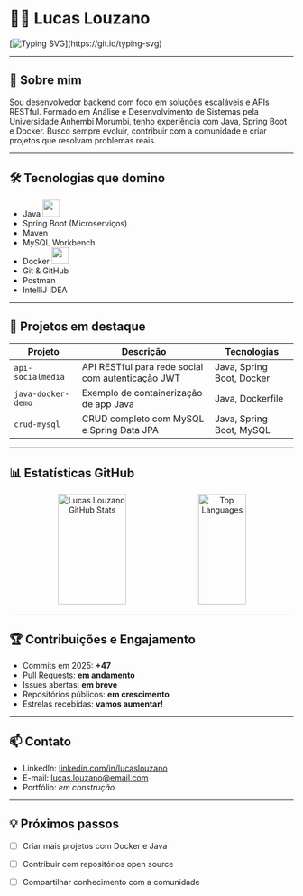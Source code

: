 # 👨‍💻 Lucas Louzano

[![Typing SVG](https://readme-typing-svg.herokuapp.com/?color=00bfbf&size=35&center=true&vCenter=true&width=1000&lines=Olá,+meu+nome+é+Lucas+Louzano;Tenho+33+anos,+de+Ribeirão+Preto,+SP;Formado+em+Análise+e+Desenvolvimento+de+Sistemas+pela+Universidade+Anhembi+Morumbi;Seja+bem-vindo+ao+meu+GitHub!)](https://git.io/typing-svg)

---

## 🚀 Sobre mim

Sou desenvolvedor backend com foco em soluções escaláveis e APIs RESTful. Formado em Análise e Desenvolvimento de Sistemas pela Universidade Anhembi Morumbi, tenho experiência com Java, Spring Boot e Docker. Busco sempre evoluir, contribuir com a comunidade e criar projetos que resolvam problemas reais.

---

## 🛠️ Tecnologias que domino

- Java <img src="https://cdn.jsdelivr.net/gh/devicons/devicon/icons/java/java-original.svg" width="30"/>
- Spring Boot (Microserviços)
- Maven
- MySQL Workbench
- Docker <img src="https://cdn.jsdelivr.net/gh/devicons/devicon/icons/docker/docker-original.svg" width="30"/>
- Git & GitHub
- Postman
- IntelliJ IDEA

---

## 📂 Projetos em destaque

| Projeto | Descrição | Tecnologias |
|--------|-----------|-------------|
| `api-socialmedia` | API RESTful para rede social com autenticação JWT | Java, Spring Boot, Docker |
| `java-docker-demo` | Exemplo de containerização de app Java | Java, Dockerfile |
| `crud-mysql` | CRUD completo com MySQL e Spring Data JPA | Java, Spring Boot, MySQL |

---

## 📊 Estatísticas GitHub

<div align="center">  
  <img width="49%" height="195px" src="https://github-readme-stats.vercel.app/api?username=LucasLouzano&show_icons=true&count_private=true&hide_border=true&title_color=00bfbf&icon_color=00bfbf&text_color=c9d1d9&bg_color=0d1117" alt="Lucas Louzano GitHub Stats" /> 
  <img width="41%" height="195px" src="https://github-readme-stats.vercel.app/api/top-langs/?username=LucasLouzano&layout=compact&hide_border=true&title_color=00bfbf&text_color=00bfbf&bg_color=0d1117&langs_count=6" alt="Top Languages" />
</div>

---

## 🏆 Contribuições e Engajamento

- Commits em 2025: **+47**
- Pull Requests: **em andamento**
- Issues abertas: **em breve**
- Repositórios públicos: **em crescimento**
- Estrelas recebidas: **vamos aumentar!**

---

## 📫 Contato

- LinkedIn: [linkedin.com/in/lucaslouzano](https://linkedin.com/in/lucaslouzano)
- E-mail: lucas.louzano@email.com
- Portfólio: *em construção*

---

## 💡 Próximos passos

- [ ] Criar mais projetos com Docker e Java
- [ ] Contribuir com repositórios open source
- [ ] Compartilhar conhecimento com a comunidade



